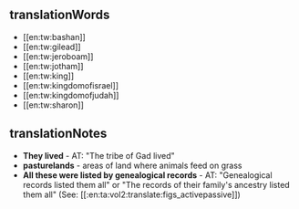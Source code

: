 ## translationWords

* [[en:tw:bashan]]
* [[en:tw:gilead]]
* [[en:tw:jeroboam]]
* [[en:tw:jotham]]
* [[en:tw:king]]
* [[en:tw:kingdomofisrael]]
* [[en:tw:kingdomofjudah]]
* [[en:tw:sharon]]

## translationNotes

* **They lived** - AT: "The tribe of Gad lived"
* **pasturelands** - areas of land where animals feed on grass
* **All these were listed by genealogical records** - AT: "Genealogical records listed them all" or "The records of their family's ancestry listed them all" (See: [[:en:ta:vol2:translate:figs_activepassive]])
